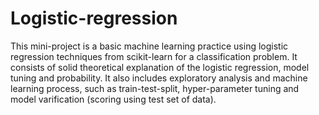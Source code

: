# Logistic-regression
This mini-project is a basic machine learning practice using logistic regression techniques from scikit-learn for a classification problem. It consists of  solid theoretical explanation of the logistic regression, model tuning and probability.  It also includes exploratory analysis and machine learning process, such as train-test-split, hyper-parameter tuning and model varification (scoring using test set of data).
